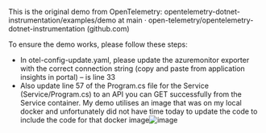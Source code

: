 This is the original demo from OpenTelemetry: opentelemetry-dotnet-instrumentation/examples/demo at main · open-telemetry/opentelemetry-dotnet-instrumentation (github.com)

To ensure the demo works, please follow these steps:
- In otel-config-update.yaml, please update the azuremonitor exporter with the correct connection string (copy and paste from application insights in portal) – is line 33
- Also update line 57 of the Program.cs file for the Service (Service/Program.cs) to an API you can GET successfully from the Service container. My demo utilises an image that was on my local docker and unfortunately did not have time today to update the code to include the code for that docker image![image](https://github.com/vhxma/opentelemetry-azure-app-insights-demo/assets/50547897/70a0c515-4683-4fe6-a674-7a83b31a55fe)
